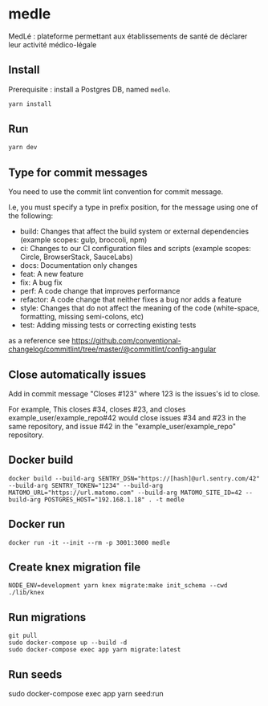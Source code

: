 # medle
MedLé :  plateforme permettant aux établissements de santé de déclarer leur activité médico-légale

## Install

Prerequisite : install a Postgres DB, named `medle`.

```js
yarn install
```

## Run

```js
yarn dev
```

## Type for commit messages

You need to use the commit lint convention for commit message.

I.e, you must specify a type in prefix position, for the message using one of the following:

- build: Changes that affect the build system or external dependencies (example scopes: gulp, broccoli, npm)
- ci: Changes to our CI configuration files and scripts (example scopes: Circle, BrowserStack, SauceLabs)
- docs: Documentation only changes
- feat: A new feature
- fix: A bug fix
- perf: A code change that improves performance
- refactor: A code change that neither fixes a bug nor adds a feature
- style: Changes that do not affect the meaning of the code (white-space, formatting, missing semi-colons, etc)
- test: Adding missing tests or correcting existing tests

as a reference see https://github.com/conventional-changelog/commitlint/tree/master/@commitlint/config-angular

## Close automatically issues

Add in commit message "Closes #123" where 123 is the issues's id to close.

For example, This closes #34, closes #23, and closes example_user/example_repo#42 would close issues #34 and #23 in the same repository, and issue #42 in the "example_user/example_repo" repository.


## Docker build

```shell
docker build --build-arg SENTRY_DSN="https://[hash]@url.sentry.com/42" --build-arg SENTRY_TOKEN="1234" --build-arg MATOMO_URL="https://url.matomo.com" --build-arg MATOMO_SITE_ID=42 --build-arg POSTGRES_HOST="192.168.1.18" . -t medle
```

## Docker run

```shell
docker run -it --init --rm -p 3001:3000 medle
```

## Create knex migration file

```shell
NODE_ENV=development yarn knex migrate:make init_schema --cwd ./lib/knex
```

## Run migrations

```
git pull
sudo docker-compose up --build -d
sudo docker-compose exec app yarn migrate:latest
```

## Run seeds


sudo docker-compose exec app yarn seed:run